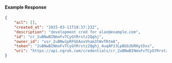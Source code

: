 <!-- Code generated for API Clients. DO NOT EDIT. -->

#### Example Response

```json
{
	"acl": [],
	"created_at": "2025-03-11T18:37:23Z",
	"description": "development cred for alan@example.com",
	"id": "cr_2uBNwBINmoFvTCyGYRrstz2Qghj",
	"owner_id": "usr_2uBNw1pRFGEAoxVham3tWvTRtmA",
	"token": "2uBNwBINmoFvTCyGYRrstz2Qghj_4uqAPJJLpBGb3bRHytDxs",
	"uri": "https://api.ngrok.com/credentials/cr_2uBNwBINmoFvTCyGYRrstz2Qghj"
}
```
